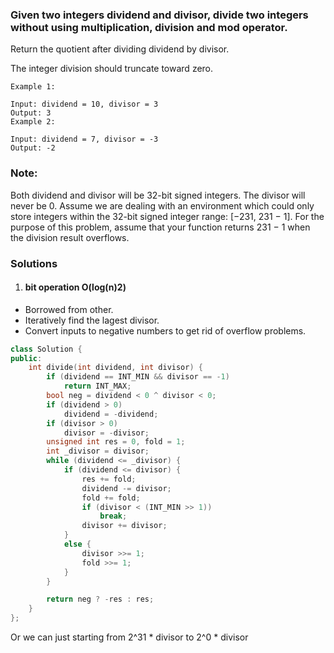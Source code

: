 ### Given two integers dividend and divisor, divide two integers without using multiplication, division and mod operator.

Return the quotient after dividing dividend by divisor.

The integer division should truncate toward zero.

```
Example 1:

Input: dividend = 10, divisor = 3
Output: 3
Example 2:

Input: dividend = 7, divisor = -3
Output: -2
```

### Note:

Both dividend and divisor will be 32-bit signed integers.
The divisor will never be 0.
Assume we are dealing with an environment which could only store integers within the 32-bit signed integer range: [−231,  231 − 1]. For the purpose of this problem, assume that your function returns 231 − 1 when the division result overflows.

### Solutions

1. #### bit operation O(log(n)2)

- Borrowed from other.
- Iteratively find the lagest divisor.
- Convert inputs to negative numbers to get rid of overflow problems.


```c++
class Solution {
public:
    int divide(int dividend, int divisor) {
        if (dividend == INT_MIN && divisor == -1)
            return INT_MAX;
        bool neg = dividend < 0 ^ divisor < 0;
        if (dividend > 0)
            dividend = -dividend;
        if (divisor > 0)
            divisor = -divisor;
        unsigned int res = 0, fold = 1;
        int _divisor = divisor;
        while (dividend <= _divisor) {
            if (dividend <= divisor) {
                res += fold;
                dividend -= divisor;
                fold += fold;
                if (divisor < (INT_MIN >> 1))
                    break;
                divisor += divisor;
            }
            else {
                divisor >>= 1;
                fold >>= 1;
            }
        }

        return neg ? -res : res;
    }
};
```

Or we can just starting from 2^31 * divisor to 2^0 * divisor
